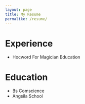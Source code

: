 ```yaml
---
layout: page
title: My Resume
permalike: /resume/
---
```

# Experience
- Hocword For Magician Education

# Education
- Bs Comscience
- Angsila School
